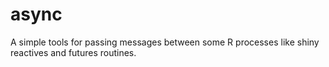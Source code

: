 # async
 A simple tools for passing messages between some R processes like shiny reactives and futures routines.
